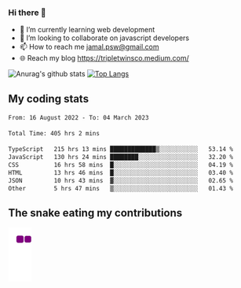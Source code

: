 ### Hi there 👋

<!--
**padepokanpenguin/padepokanpenguin** is a ✨ _special_ ✨ repository because its `README.md` (this file) appears on your GitHub profile.
-->

- 🌱 I’m currently learning  web development
- 👯 I’m looking to collaborate on javascript developers
- 📫 How to reach me jamal.psw@gmail.com
- 🌐 Reach my blog https://tripletwinsco.medium.com/

![Anurag's github stats](https://github-readme-stats.vercel.app/api?username=padepokanpenguin&count_private=true&disable_animations=false&show_icons=true&theme=default)
[![Top Langs](https://github-readme-stats.vercel.app/api/top-langs/?username=padepokanpenguin&theme=default&layout=compact)](https://github.com/padepokanpenguin)

## My coding stats

<!--START_SECTION:waka-->

```text
From: 16 August 2022 - To: 04 March 2023

Total Time: 405 hrs 2 mins

TypeScript   215 hrs 13 mins █████████████▒░░░░░░░░░░░   53.14 %
JavaScript   130 hrs 24 mins ████████░░░░░░░░░░░░░░░░░   32.20 %
CSS          16 hrs 58 mins  █░░░░░░░░░░░░░░░░░░░░░░░░   04.19 %
HTML         13 hrs 46 mins  █░░░░░░░░░░░░░░░░░░░░░░░░   03.40 %
JSON         10 hrs 43 mins  ▓░░░░░░░░░░░░░░░░░░░░░░░░   02.65 %
Other        5 hrs 47 mins   ▒░░░░░░░░░░░░░░░░░░░░░░░░   01.43 %
```

<!--END_SECTION:waka-->


## The snake eating my contributions
![snake gif](https://github.com/padepokanpenguin/padepokanpenguin/blob/output/github-contribution-grid-snake.gif)
